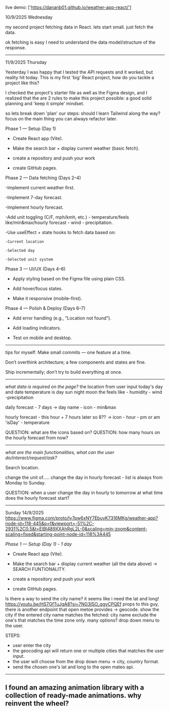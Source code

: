 live demo: ['https://dananb01.github.io/weather-app-react/']

10/9/2025 Wednesday

my second project fetching data in React.
lets start small. just fetch the data.

ok fetching is easy I need to understand the data model/structure of the response.

---

11/9/2025 Thursday

Yesterday I was happy that I tested the API requests and it worked, but reality hit today. This is my first 'big' React project, how do you tackle a project like this?

I checked the project's starter file as well as the Figma design, and I realized that the are 2 rules to make this project possible: a good solid planning and 'keep it simple' mindset.

so lets break down 'plan' our steps:
should I learn Tailwind along the way? focus on the main thing you can always refactor later.

Phase 1 — Setup (Day 1)

- Create React app (Vite).

- Make the search bar + display current weather (basic fetch).
- create a repository and push your work
- create GitHub pages.

Phase 2 — Data fetching (Days 2–4)

-Implement current weather first.

-Implement 7-day forecast.

-Implement hourly forecast.

-Add unit toggling (C/F, mph/kmh, etc.) - temperature/feels like/min&max/hourly forecast - wind - precipitation.

-Use useEffect + state hooks to fetch data based on:

    -Current location

    -Selected day

    -Selected unit system

Phase 3 — UI/UX (Days 4–6)

- Apply styling based on the Figma file using plain CSS.

- Add hover/focus states.

- Make it responsive (mobile-first).

Phase 4 — Polish & Deploy (Days 6–7)

- Add error handling (e.g., “Location not found”).

- Add loading indicators.

- Test on mobile and desktop.

---

tips for myself:
Make small commits — one feature at a time.

Don’t overthink architecture; a few components and states are fine.

Ship incrementally; don’t try to build everything at once.

---

_what data is required on the page?_
the location from user input
today's day and date
temperature
is day sun night moon
the feels like - humidity - wind -precipitation

daily forecast - 7 days -> day name - icon - min&max

hourly forecast - this hour + 7 hours later so 8?? -> icon - hour - pm or am 'isDay' - temperature

QUESTION: what are the icons based on?
QUESTION: how many hours on the hourly forecast from now?

---

_what are the main functionalities, what can the user do/interact/request/ask?_

Search location.

change the unit of.....
change the day in hourly forecast - list is always from Monday to Sunday.

QUESTION: when a user change the day in hourly to tomorrow at what time does the hourly forecast start?

---

Sunday 14/9/2025
https://www.figma.com/proto/ly7pw6xNY7EbuyK7316MKg/weather-app?node-id=118-445&p=f&viewport=-51%2C-2931%2C0.5&t=EIBl489XXAhRgL2L-0&scaling=min-zoom&content-scaling=fixed&starting-point-node-id=118%3A445

_Phase 1 — Setup (Day 1) - 1 day_

- Create React app (Vite).

- Make the search bar + display current weather (all the data above) -> SEARCH FUNTIONALITY.

- create a repository and push your work
- create GitHub pages.

Is there a way to send the city name? it seems like i need the lat and long!
https://youtu.be/HS7GfTuJgA8?si=7NG3ISO_ggvCPQEf
props to this guy, there is another endpoint that open metoe provides -> geocode.
show the city if the entered city name matches the fetched:
city name exclude the one's that matches the time zone only.
many options? drop down menu to the user.

STEPS:

- user enter the city
- the geocoding api will return one or multiple cities that matches the user input.
- the user will choose from the drop down menu -> city, country format.
- send the chosen one's lat and long to the open mateo api.

---

## I found an amazing animation library with a collection of ready-made animations. why reinvent the wheel?
